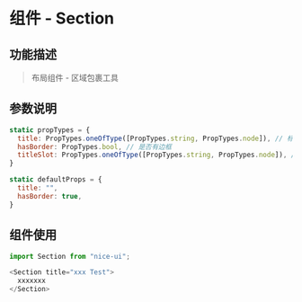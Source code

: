 # 组件 - Section

## 功能描述

> 布局组件 - 区域包裹工具

## 参数说明

```javascript
static propTypes = {
  title: PropTypes.oneOfType([PropTypes.string, PropTypes.node]), // 标题
  hasBorder: PropTypes.bool, // 是否有边框
  titleSlot: PropTypes.oneOfType([PropTypes.string, PropTypes.node]), // 标题右侧内容展示
}

static defaultProps = {
  title: "",
  hasBorder: true,
}
```

## 组件使用

```javascript
import Section from "nice-ui";

<Section title="xxx Test">
  xxxxxxx
</Section>
```